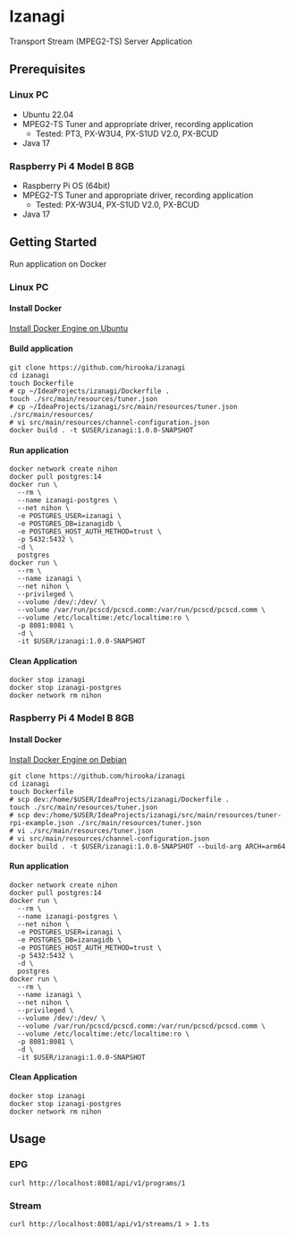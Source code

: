 # Izanagi

Transport Stream (MPEG2-TS) Server Application

## Prerequisites

### Linux PC

- Ubuntu 22.04
- MPEG2-TS Tuner and appropriate driver, recording application
  - Tested: PT3, PX-W3U4, PX-S1UD V2.0, PX-BCUD
- Java 17

### Raspberry Pi 4 Model B 8GB

- Raspberry Pi OS (64bit)
- MPEG2-TS Tuner and appropriate driver, recording application
  - Tested: PX-W3U4, PX-S1UD V2.0, PX-BCUD
- Java 17

## Getting Started

Run application on Docker

### Linux PC

#### Install Docker

[Install Docker Engine on Ubuntu](https://docs.docker.com/engine/install/ubuntu/)

#### Build application

```
git clone https://github.com/hirooka/izanagi
cd izanagi
touch Dockerfile
# cp ~/IdeaProjects/izanagi/Dockerfile .
touch ./src/main/resources/tuner.json
# cp ~/IdeaProjects/izanagi/src/main/resources/tuner.json ./src/main/resources/
# vi src/main/resources/channel-configuration.json
docker build . -t $USER/izanagi:1.0.0-SNAPSHOT
```

#### Run application

```
docker network create nihon
docker pull postgres:14
docker run \
  --rm \
  --name izanagi-postgres \
  --net nihon \
  -e POSTGRES_USER=izanagi \
  -e POSTGRES_DB=izanagidb \
  -e POSTGRES_HOST_AUTH_METHOD=trust \
  -p 5432:5432 \
  -d \
  postgres
docker run \
  --rm \
  --name izanagi \
  --net nihon \
  --privileged \
  --volume /dev/:/dev/ \
  --volume /var/run/pcscd/pcscd.comm:/var/run/pcscd/pcscd.comm \
  --volume /etc/localtime:/etc/localtime:ro \
  -p 8081:8081 \
  -d \
  -it $USER/izanagi:1.0.0-SNAPSHOT
```

#### Clean Application

```
docker stop izanagi
docker stop izanagi-postgres
docker network rm nihon
```

### Raspberry Pi 4 Model B 8GB

#### Install Docker

[Install Docker Engine on Debian](https://docs.docker.com/engine/install/debian/)

```
git clone https://github.com/hirooka/izanagi
cd izanagi
touch Dockerfile
# scp dev:/home/$USER/IdeaProjects/izanagi/Dockerfile .
touch ./src/main/resources/tuner.json
# scp dev:/home/$USER/IdeaProjects/izanagi/src/main/resources/tuner-rpi-example.json ./src/main/resources/tuner.json
# vi ./src/main/resources/tuner.json
# vi src/main/resources/channel-configuration.json
docker build . -t $USER/izanagi:1.0.0-SNAPSHOT --build-arg ARCH=arm64
```

#### Run application

```
docker network create nihon
docker pull postgres:14
docker run \
  --rm \
  --name izanagi-postgres \
  --net nihon \
  -e POSTGRES_USER=izanagi \
  -e POSTGRES_DB=izanagidb \
  -e POSTGRES_HOST_AUTH_METHOD=trust \
  -p 5432:5432 \
  -d \
  postgres
docker run \
  --rm \
  --name izanagi \
  --net nihon \
  --privileged \
  --volume /dev/:/dev/ \
  --volume /var/run/pcscd/pcscd.comm:/var/run/pcscd/pcscd.comm \
  --volume /etc/localtime:/etc/localtime:ro \
  -p 8081:8081 \
  -d \
  -it $USER/izanagi:1.0.0-SNAPSHOT
```

#### Clean Application

```
docker stop izanagi
docker stop izanagi-postgres
docker network rm nihon
```

## Usage

### EPG
```
curl http://localhost:8081/api/v1/programs/1
```
### Stream
```
curl http://localhost:8081/api/v1/streams/1 > 1.ts
```
